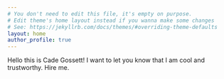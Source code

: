 ```yaml
---
# You don't need to edit this file, it's empty on purpose.
# Edit theme's home layout instead if you wanna make some changes
# See: https://jekyllrb.com/docs/themes/#overriding-theme-defaults
layout: home
author_profile: true
---
```


Hello this is Cade Gossett! I want to let you know that I am cool and trustworthy. Hire me.
